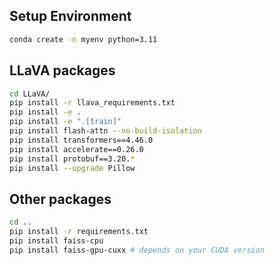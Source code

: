 ## Setup Environment
```bash
conda create -n myenv python=3.11
```
## LLaVA packages
```bash
cd LLaVA/
pip install -r llava_requirements.txt
pip install -e .
pip install -e ".[train]"
pip install flash-attn --no-build-isolation
pip install transformers==4.46.0
pip install accelerate==0.26.0
pip install protobuf==3.20.*
pip install --upgrade Pillow
```
## Other packages
```bash
cd ..
pip install -r requirements.txt
pip install faiss-cpu
pip install faiss-gpu-cuxx # depends on your CUDA version
```